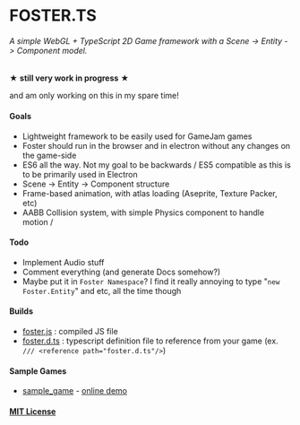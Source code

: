 # FOSTER.TS
###### A simple WebGL + TypeScript 2D Game framework with a Scene -> Entity -> Component model.

★ **still very work in progress** ★

and am only working on this in my spare time!

#### Goals
 - Lightweight framework to be easily used for GameJam games
 - Foster should run in the browser and in electron without any changes on the game-side
 - ES6 all the way. Not my goal to be backwards / ES5 compatible as this is to be primarily used in Electron
 - Scene -> Entity -> Component structure
 - Frame-based animation, with atlas loading (Aseprite, Texture Packer, etc)
 - AABB Collision system, with simple Physics component to handle motion / 
 
#### Todo
 - Implement Audio stuff
 - Comment everything (and generate Docs somehow?)
 - Maybe put it in  `Foster Namespace`? I find it really annoying to type "`new Foster.Entity`" and etc, all the time though
 
#### Builds
 - [foster.js](https://raw.githubusercontent.com/Drazzke/foster/master/bin/foster.js) : compiled JS file
 - [foster.d.ts](https://raw.githubusercontent.com/Drazzke/foster/master/bin/foster.d.ts) : typescript definition file to reference from your game (ex. `/// <reference path="foster.d.ts"/>`)

#### Sample Games
 - [sample_game](https://github.com/Drazzke/foster/tree/master/sample_game) - [online demo](http://noelfb.com/foster/sample_game/)

#### [MIT License](https://github.com/Drazzke/foster/blob/master/license.md)
